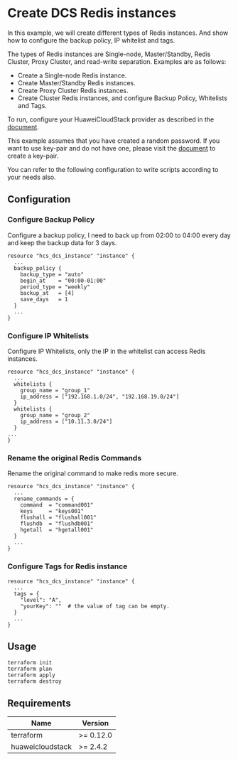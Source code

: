 # Create DCS Redis instances

In this example, we will create different types of Redis instances.
And show how to configure the backup policy, IP whitelist and tags.

The types of Redis instances are Single-node, Master/Standby, Redis Cluster, Proxy Cluster, and read-write separation.
Examples are as follows:

* Create a Single-node Redis instance.
* Create Master/Standby Redis instances.
* Create Proxy Cluster Redis instances.
* Create Cluster Redis instances, and configure Backup Policy, Whitelists and Tags.

To run, configure your HuaweiCloudStack provider as described in the
[document](https://registry.terraform.io/providers/huaweicloud/hcs/latest/docs).

This example assumes that you have created a random password. If you want to use key-pair and do not have one, please
visit the
[document](https://registry.terraform.io/providers/huaweicloud/hcs/latest/docs/resources/ecs_keypair)
to create a key-pair.

You can refer to the following configuration to write scripts according to your needs also.

## Configuration

### Configure Backup Policy

Configure a backup policy, I need to back up from 02:00 to 04:00 every day and keep the backup data for 3 days.

```hcl
resource "hcs_dcs_instance" "instance" {
  ...
  backup_policy {
    backup_type = "auto"
    begin_at    = "00:00-01:00"
    period_type = "weekly"
    backup_at   = [4]
    save_days   = 1
  }
  ...
}
```

### Configure IP Whitelists

Configure IP Whitelists, only the IP in the whitelist can access Redis instances.

```hcl
resource "hcs_dcs_instance" "instance" {
  ...
  whitelists {
    group_name = "group_1"
    ip_address = ["192.168.1.0/24", "192.168.19.0/24"]
  }
  whitelists {
    group_name = "group_2"
    ip_address = ["10.11.3.0/24"]
  }
...
}
```

### Rename the original Redis Commands

Rename the original command to make redis more secure.

```hcl
resource "hcs_dcs_instance" "instance" {
  ...
  rename_commands = {
    command  = "command001"
    keys     = "keys001"
    flushall = "flushall001"
    flushdb  = "flushdb001"
    hgetall  = "hgetall001"
  }
  ...
}
```

### Configure Tags for Redis instance

```hcl
resource "hcs_dcs_instance" "instance" {
  ...
  tags = {
    "level": "A",
    "yourKey": ""  # the value of tag can be empty.
  }
  ...
}
```

## Usage

```shell
terraform init
terraform plan
terraform apply
terraform destroy
```

## Requirements

| Name             | Version   |
|------------------|-----------|
| terraform        | >= 0.12.0 |
| huaweicloudstack | >= 2.4.2  |
